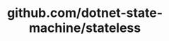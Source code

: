 ---
layout: post
title: github.com/dotnet-state-machine/stateless
categories: link
tags: [انگلیسی, گیت‌هاب, برنامه‌نویسی]
---